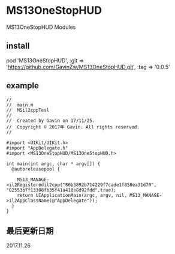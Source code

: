 # MS13OneStopHUD 
MS13OneStopHUD Modules

## install
pod 'MS13OneStopHUD', :git => 'https://github.com/GavinZw/MS13OneStopHUD.git', :tag => '0.0.5'


## example
    //
    //  main.m
    //  MSil2cppTesl
    //
    //  Created by Gavin on 17/11/25.
    //  Copyright © 2017年 Gavin. All rights reserved.
    //

    #import <UIKit/UIKit.h>
    #import "AppDelegate.h"
    #import <MS13OneStopHUD/MS13OneStopHUD.h>

    int main(int argc, char * argv[]) {
      @autoreleasepool {

        MS13_MANAGE->il2Registeredil2cpp("86b3892b714229f7cade1f858ea31d70", "02553b7f13308fb35f41a410e8d92fdd",true);
        return UIApplicationMain(argc, argv, nil, MS13_MANAGE->il2AppClassName(@"AppDelegate"));
      }
    }

## 最后更新日期
2017.11.26
